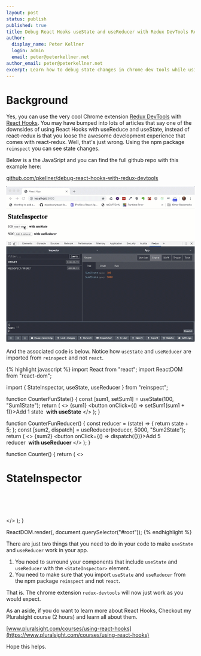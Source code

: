 ```yaml
---
layout: post
status: publish
published: true
title: Debug React Hooks useState and useReducer with Redux DevTools Redux Support
author:
  display_name: Peter Kellner
  login: admin
  email: peter@peterkellner.net
author_email: peter@peterkellner.net
excerpt: Learn how to debug state changes in chrome dev tools while using the React Hooks useState and useReducer.  Learn how the Node NPM package reinspect makes this straight forward.
---
```


# Background

Yes, you can use the very cool Chrome extension [Redux DevTools](https://chrome.google.com/webstore/detail/redux-devtools/lmhkpmbekcpmknklioeibfkpmmfibljd?hl=en) with [React Hooks](https://reactjs.org/docs/hooks-intro.html). You may have bumped into lots of articles that say one of the downsides of using React Hooks with useReduce and useState, instead of react-redux is that you loose the awesome development experience that comes with react-redux.  Well, that's just wrong. Using the npm package `reinspect` you can see state changes.

Below is a the JavaSript and you can find the full github repo with this example here:

[github.com/pkellner/debug-react-hooks-with-redux-devtools](https://github.com/pkellner/debug-react-hooks-with-redux-devtools)

![](/assets/posts/2019-09-16-debug-react-hooks-use-state-use-reducer-with-redux-devtools/devtools-debug3.gif)

And the associated code is below.  Notice how `useState` and `useReducer` are imported from `reinspect` and not `react`.

{% highlight javascript %} 
import React from "react";
import ReactDOM from "react-dom";

import { StateInspector, useState, useReducer } from "reinspect";

function CounterFunState() {
  const [sum1, setSum1] = useState(100, "Sum1State");
  return (
    <>
      {sum1}
      <button onClick={() => setSum1(sum1 + 1)}>Add 1 state</button>&nbsp;&nbsp;<b>with useState</b>
    </>
  );
}

function CounterFunReducer() {
  const reducer = (state) => {
    return state + 5;
  };
  const [sum2, dispatch] = useReducer(reducer, 5000, "Sum2State");
  return (
    <>
      {sum2}
      <button onClick={() => dispatch({})}>Add 5 reducer</button>&nbsp;&nbsp;<b>with useReducer</b>
    </>
  );
}

function Counter() {
  return (
    <>
      <StateInspector name="App">
        <h1>StateInspector</h1>
        <CounterFunState /><br/><br/>
        <CounterFunReducer />
        <br/><br/>
      </StateInspector>
    </>
  );
}

ReactDOM.render(<Counter />, document.querySelector("#root"));
{% endhighlight %}

There are just two things that you need to do in your code to make `useState` and `useReducer` work in your app.

1.  You need to surround your components that include `useState` and `useReducer` with the `<StateInspector>` element.
2.  You need to make sure that you import `useState` and `useReducer` from the npm package `reinspect` and not `react`.

That is. The chrome extension `redux-devtools` will now just work as you would expect.

As an aside, if you do want to learn more about React Hooks, Checkout my Pluralsight course (2 hours) and learn all about them.

[www.pluralsight.com/courses/using-react-hooks](https://www.pluralsight.com/courses/using-react-hooks)

Hope this helps.

